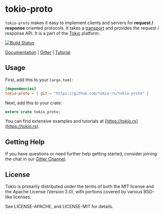 # tokio-proto

`tokio-proto` makes it easy to implement clients and servers for **request /
response** oriented protocols. It takes a [transport] and provides the request /
response API. It is a part of the [Tokio] platform.

[![Build Status](https://travis-ci.org/tokio-rs/tokio-proto.svg?branch=master)](https://travis-ci.org/tokio-rs/tokio-proto)

[Documentation](https://docs.rs/tokio-proto) |
[Gitter](https://gitter.im/tokio-rs/tokio) |
[Tutorial](https://tokio.rs)

[transport]: https://tokio.rs/docs/going-deeper/transports/
[Tokio]: https://tokio.rs

## Usage

First, add this to your `Cargo.toml`:

```toml
[dependencies]
tokio-proto = { git = "https://github.com/tokio-rs/tokio-proto" }
```

Next, add this to your crate:

```rust
extern crate tokio_proto;
```

You can find extensive examples and tutorials at
[https://tokio.rs](https://tokio.rs).

## Getting Help

If you have questions or need further help getting started, consider joining
the chat in our [Gitter Channel](http://gitter.im/tokio-rs/tokio).

## License

Tokio is primarily distributed under the terms of both the MIT license
and the Apache License (Version 2.0), with portions covered by various
BSD-like licenses.

See LICENSE-APACHE, and LICENSE-MIT for details.
